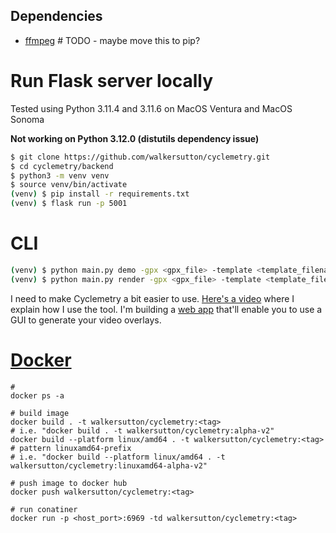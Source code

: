 ## Dependencies

- [ffmpeg](https://FFmpeg.org/) # TODO - maybe move this to pip?

# Run Flask server locally

Tested using Python 3.11.4 and 3.11.6 on MacOS Ventura and MacOS Sonoma

**Not working on Python 3.12.0 (distutils dependency issue)**

```sh
$ git clone https://github.com/walkersutton/cyclemetry.git
$ cd cyclemetry/backend
$ python3 -m venv venv
$ source venv/bin/activate
(venv) $ pip install -r requirements.txt
(venv) $ flask run -p 5001
```

# CLI

```sh
(venv) $ python main.py demo -gpx <gpx_file> -template <template_filename> -second <time to render demo frame>
(venv) $ python main.py render -gpx <gpx_file> -template <template_filename>
```

I need to make Cyclemetry a bit easier to use. [Here's a video](https://youtu.be/gqn5MfcypH4) where I explain how I use the tool. I'm building a [web app](https://walkersutton.com/cyclemetry/) that'll enable you to use a GUI to generate your video overlays.

# [Docker](https://hub.docker.com/repository/docker/walkersutton/cyclemetry/general)

```
#
docker ps -a

# build image
docker build . -t walkersutton/cyclemetry:<tag>
# i.e. "docker build . -t walkersutton/cyclemetry:alpha-v2"
docker build --platform linux/amd64 . -t walkersutton/cyclemetry:<tag> # pattern linuxamd64-prefix
# i.e. "docker build --platform linux/amd64 . -t walkersutton/cyclemetry:linuxamd64-alpha-v2"

# push image to docker hub
docker push walkersutton/cyclemetry:<tag>

# run conatiner
docker run -p <host_port>:6969 -td walkersutton/cyclemetry:<tag>
```
